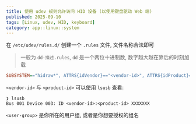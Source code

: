 ```yaml
---
title: 使用 udev 规则允许访问 HID 设备 (以使用键盘驱动 Web 端)
published: 2025-09-10
tags: [Linux, udev, HID, keyboard]
category: app::linux::system
---
```


在 `/etc/udev/rules.d/` 创建一个 `.rules` 文件, 文件名称合法即可
> 一般为 `dd-描述.rules`, `dd` 是一个两位十进制数, 数字越大越在靠后的时刻加载

```ini
SUBSYSTEM=="hidraw*", ATTRS{idVendor}=="<vendor-id>", ATTRS{idProduct}=="<product-id>", MODE="0666", GROUP="<user-group>"
```
`<vendor-id>` 与 `<product-id>` 可以使用 `lsusb` 查看:

```log
❯ lsusb
Bus 001 Device 003: ID <vendor-id>:<product-id> XXXXXXX
```

`<user-group>` 是你所在的用户组, 或者是你想要授权的组名
